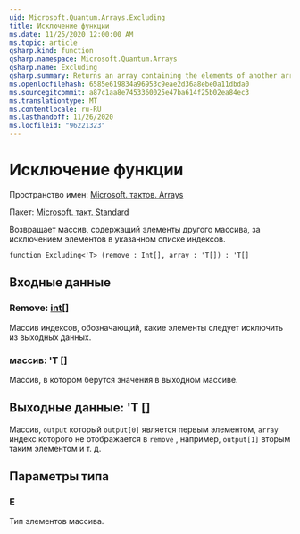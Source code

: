 ```yaml
---
uid: Microsoft.Quantum.Arrays.Excluding
title: Исключение функции
ms.date: 11/25/2020 12:00:00 AM
ms.topic: article
qsharp.kind: function
qsharp.namespace: Microsoft.Quantum.Arrays
qsharp.name: Excluding
qsharp.summary: Returns an array containing the elements of another array, excluding elements at a given list of indices.
ms.openlocfilehash: 6585e619834a96953c9eae2d36a8ebe0a11dbda0
ms.sourcegitcommit: a87c1aa8e7453360025e47ba614f25b02ea84ec3
ms.translationtype: MT
ms.contentlocale: ru-RU
ms.lasthandoff: 11/26/2020
ms.locfileid: "96221323"
---
```

# <a name="excluding-function"></a>Исключение функции

Пространство имен: [Microsoft. тактов. Arrays](xref:Microsoft.Quantum.Arrays)

Пакет: [Microsoft. такт. Standard](https://nuget.org/packages/Microsoft.Quantum.Standard)


Возвращает массив, содержащий элементы другого массива, за исключением элементов в указанном списке индексов.

```qsharp
function Excluding<'T> (remove : Int[], array : 'T[]) : 'T[]
```


## <a name="input"></a>Входные данные

### <a name="remove--int"></a>Remove: [int](xref:microsoft.quantum.lang-ref.int)[]

Массив индексов, обозначающий, какие элементы следует исключить из выходных данных.


### <a name="array--t"></a>массив: 'T []

Массив, в котором берутся значения в выходном массиве.



## <a name="output--t"></a>Выходные данные: 'T []

Массив, `output` который `output[0]` является первым элементом, `array` индекс которого не отображается в `remove` , например, `output[1]` вторым таким элементом и т. д.

## <a name="type-parameters"></a>Параметры типа

### <a name="t"></a>Е

Тип элементов массива.